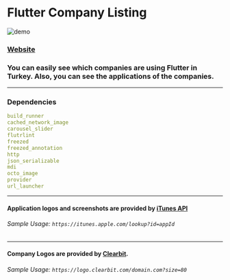 # Flutter Company Listing 

![demo](https://user-images.githubusercontent.com/21019611/113452409-94173780-940c-11eb-8cfe-7bea32f70765.gif)

### [Website](https://adem68.github.io/flutter_company_listing/#/)

###  You can easily see which companies are using Flutter in Turkey. Also, you can see the applications of the companies.

----
### Dependencies

```yaml
build_runner
cached_network_image
carousel_slider
flutrlint
freezed
freezed_annotation
http
json_serializable
mdi
octo_image
provider
url_launcher
```


----

#### Application logos and screenshots are provided by [iTunes API](https://itunes.apple.com/lookup?id=640199958)

###### Sample Usage: `https://itunes.apple.com/lookup?id=appId`

----

#### Company Logos are provided by [Clearbit](https://clearbit.com/).

###### Sample Usage: `https://logo.clearbit.com/domain.com?size=80`
